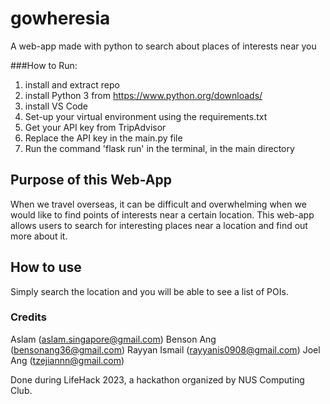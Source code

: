 # gowheresia
A web-app made with python to search about places of interests near you

###How to Run:
1. install and extract repo
2. install Python 3 from https://www.python.org/downloads/
3. install VS Code
4. Set-up your virtual environment using the requirements.txt
5. Get your API key from TripAdvisor
6. Replace the API key in the main.py file
7. Run the command 'flask run' in the terminal, in the main directory

## Purpose of this Web-App
When we travel overseas, it can be difficult and overwhelming when we would like to find points of interests near a certain location. This web-app allows users to search for interesting places near a location and find out more about it.

## How to use
Simply search the location and you will be able to see a list of POIs.

### Credits
Aslam (aslam.singapore@gmail.com)
Benson Ang (bensonang36@gmail.com)
Rayyan Ismail (rayyanis0908@gmail.com)
Joel Ang (tzejiannn@gmail.com)

Done during LifeHack 2023, a hackathon organized by NUS Computing Club.

